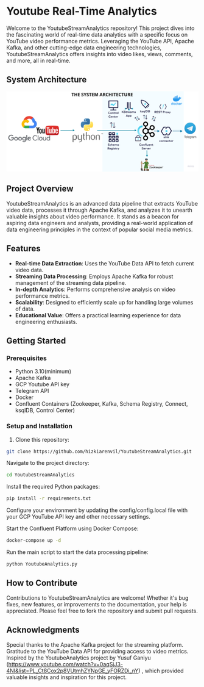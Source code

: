 # Youtube Real-Time Analytics

Welcome to the YoutubeStreamAnalytics repository! This project dives into the fascinating world of real-time data analytics with a specific focus on YouTube video performance metrics. Leveraging the YouTube API, Apache Kafka, and other cutting-edge data engineering technologies, YoutubeStreamAnalytics offers insights into video likes, views, comments, and more, all in real-time.

## System Architecture
![GitHub Logo](https://github.com/hizkiarenvil/YoutubeStreamAnalytics/blob/main/YoutubeAnalytics/assets/YoutubeAnalytics%20architecture.png)


## Project Overview

YoutubeStreamAnalytics is an advanced data pipeline that extracts YouTube video data, processes it through Apache Kafka, and analyzes it to unearth valuable insights about video performance. It stands as a beacon for aspiring data engineers and analysts, providing a real-world application of data engineering principles in the context of popular social media metrics.

## Features

- **Real-time Data Extraction**: Uses the YouTube Data API to fetch current video data.
- **Streaming Data Processing**: Employs Apache Kafka for robust management of the streaming data pipeline.
- **In-depth Analytics**: Performs comprehensive analysis on video performance metrics.
- **Scalability**: Designed to efficiently scale up for handling large volumes of data.
- **Educational Value**: Offers a practical learning experience for data engineering enthusiasts.

## Getting Started

### Prerequisites

- Python 3.10(minimum)
- Apache Kafka
- GCP Youtube API key
- Telegram API
- Docker
- Confluent Containers (Zookeeper, Kafka, Schema Registry, Connect, ksqlDB, Control Center)

### Setup and Installation

1. Clone this repository:

```sh
git clone https://github.com/hizkiarenvil/YoutubeStreamAnalytics.git
```
Navigate to the project directory:
```sh
cd YoutubeStreamAnalytics
```
Install the required Python packages:
```sh
pip install -r requirements.txt
```
Configure your environment by updating the config/config.local file with your GCP YouTube API key and other necessary settings.

Start the Confluent Platform using Docker Compose:
```sh
docker-compose up -d
```
Run the main script to start the data processing pipeline:
```sh
python YoutubeAnalytics.py
```
## How to Contribute
Contributions to YoutubeStreamAnalytics are welcome! Whether it's bug fixes, new features, or improvements to the documentation, your help is appreciated. Please feel free to fork the repository and submit pull requests.

## Acknowledgments
Special thanks to the Apache Kafka project for the streaming platform.
Gratitude to the YouTube Data API for providing access to video metrics.
Inspired by the YoutubeAnalytics project by Yusuf Ganiyu (https://www.youtube.com/watch?v=0aqSjJ3-4NI&list=PL_Ct8Cox2p8VUtmhZYNpGE_yFORZDi_nY) , which provided valuable insights and inspiration for this project.
